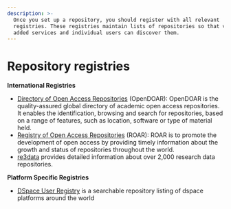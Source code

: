 ```yaml
---
description: >-
  Once you set up a repository, you should register with all relevant
  registries. These registries maintain lists of repositories so that value
  added services and individual users can discover them.
---
```


# Repository registries

**International Registries**

* [Directory of Open Access Repositories](http://v2.sherpa.ac.uk/opendoar/) \(OpenDOAR\): OpenDOAR is the quality-assured global directory of academic open access repositories. It enables the identification, browsing and search for repositories, based on a range of features, such as location, software or type of material held.
* [Registry of Open Access Repositories](http://roar.eprints.org) \(ROAR\): ROAR is to promote the development of open access by providing timely information about the growth and status of repositories throughout the world.
* [re3data](https://www.re3data.org/search) provides detailed information about over 2,000 research data repositories.

**Platform Specific Registries**

* [DSpace User Registry](http://registry.duraspace.org/registry/dspace) is a searchable repository listing of dspace platforms around the world

